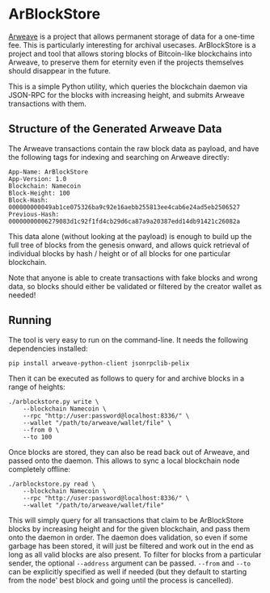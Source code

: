 # ArBlockStore

[Arweave](https://www.arweave.org/) is a project that allows permanent
storage of data for a one-time fee.  This is particularly interesting
for archival usecases.
ArBlockStore is a project and tool that allows storing blocks of Bitcoin-like
blockchains into Arweave, to preserve them for eternity even if the
projects themselves should disappear in the future.

This is a simple Python utility, which queries the blockchain daemon
via JSON-RPC for the blocks with increasing height, and submits Arweave
transactions with them.

## Structure of the Generated Arweave Data

The Arweave transactions contain the raw block data as payload, and have the
following tags for indexing and searching on Arweave directly:

    App-Name: ArBlockStore
    App-Version: 1.0
    Blockchain: Namecoin
    Block-Height: 100
    Block-Hash: 000000000049ab1ce075326ba9c92e16aebb255813ee4cab6e24ad5eb2506527
    Previous-Hash: 00000000006279083d1c92f1fd4cb29d6ca87a9a20387edd14db91421c26082a

This data alone (without looking at the payload) is enough to build up
the full tree of blocks from the genesis onward, and allows quick retrieval
of individual blocks by hash / height or of all blocks for one particular
blockchain.

Note that anyone is able to create transactions with fake blocks and wrong
data, so blocks should either be validated or filtered by the creator
wallet as needed!

## Running

The tool is very easy to run on the command-line.  It needs the following
dependencies installed:

    pip install arweave-python-client jsonrpclib-pelix

Then it can be executed as follows to query for and archive blocks in a
range of heights:

    ./arblockstore.py write \
        --blockchain Namecoin \
        --rpc "http://user:password@localhost:8336/" \
        --wallet "/path/to/arweave/wallet/file" \
        --from 0 \
        --to 100

Once blocks are stored, they can also be read back out of Arweave, and
passed onto the daemon.  This allows to sync a local blockchain node
completely offline:

    ./arblockstore.py read \
        --blockchain Namecoin \
        --rpc "http://user:password@localhost:8336/" \
        --wallet "/path/to/arweave/wallet/file"

This will simply query for all transactions that claim to be ArBlockStore
blocks by increasing height and for the given blockchain, and pass
them onto the daemon in order.  The daemon does validation, so even if
some garbage has been stored, it will just be filtered and work out
in the end as long as all valid blocks are also present.
To filter for blocks from a particular sender, the optional `--address`
argument can be passed.  `--from` and `--to` can be explicitly specified
as well if needed (but they default to starting from the node' best block
and going until the process is cancelled).
